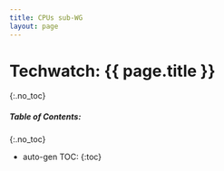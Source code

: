 ```yaml
---
title: CPUs sub-WG
layout: page
---
```


# Techwatch: {{ page.title }}
{:.no_toc}

##### Table of Contents:
{:.no_toc}
* auto-gen TOC:
{:toc}

